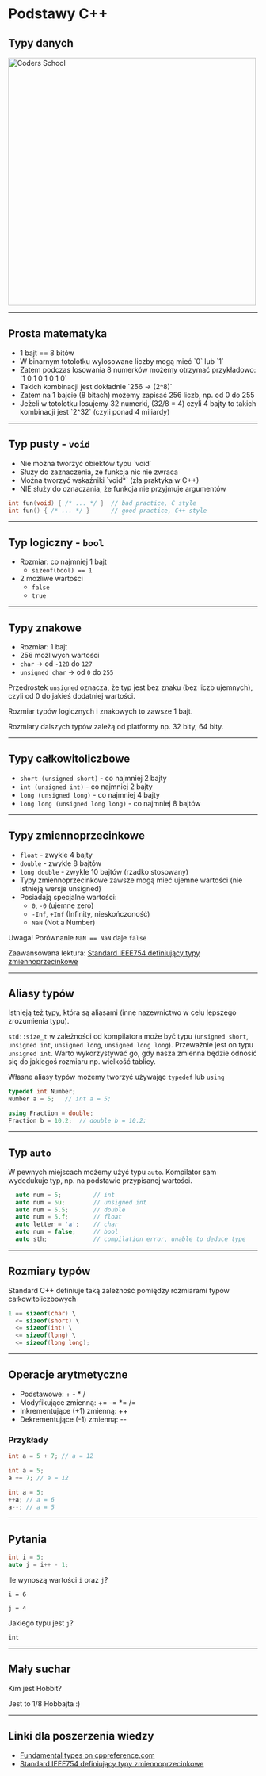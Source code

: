 <!-- .slide: data-background="#111111" -->

# Podstawy C++

## Typy danych

<a href="https://coders.school">
    <img width="500px" data-src="../img/coders_school_logo.png" alt="Coders School" class="plain">
</a>

___

## Prosta matematyka

* <!-- .element: class="fragment fade-in" --> 1 bajt == 8 bitów
* <!-- .element: class="fragment fade-in" --> W binarnym totolotku wylosowane liczby mogą mieć `0` lub `1`
* <!-- .element: class="fragment fade-in" --> Zatem podczas losowania 8 numerków możemy otrzymać przykładowo: `1 0 1 0 1 0 1 0`
* <!-- .element: class="fragment fade-in" --> Takich kombinacji jest dokładnie `256 -> (2^8)`
* <!-- .element: class="fragment fade-in" --> Zatem na 1 bajcie (8 bitach) możemy zapisać 256 liczb, np. od 0 do 255
* <!-- .element: class="fragment fade-in" --> Jeżeli w totolotku losujemy 32 numerki, (32/8 = 4) czyli 4 bajty to takich kombinacji jest `2^32` (czyli ponad 4 miliardy)

___

## Typ pusty - `void`

* <!-- .element: class="fragment fade-in" --> Nie można tworzyć obiektów typu `void`
* <!-- .element: class="fragment fade-in" --> Służy do zaznaczenia, że funkcja nic nie zwraca
* <!-- .element: class="fragment fade-in" --> Można tworzyć wskaźniki `void*` (zła praktyka w C++)
* <!-- .element: class="fragment fade-in" --> NIE służy do oznaczania, że funkcja nie przyjmuje argumentów

```cpp
int fun(void) { /* ... */ }  // bad practice, C style
int fun() { /* ... */ }      // good practice, C++ style
```
<!-- .element: class="fragment fade-in" -->

___

## Typ logiczny - `bool`

* Rozmiar: co najmniej 1 bajt
  * `sizeof(bool) == 1`
* 2 możliwe wartości
  * `false`
  * `true`

___

## Typy znakowe

* Rozmiar: 1 bajt
* 256 możliwych wartości
* `char` -> od `-128` do `127`
* `unsigned char` -> od `0` do `255`

Przedrostek `unsigned` oznacza, że typ jest bez znaku (bez liczb ujemnych), czyli od 0 do jakieś dodatniej wartości.
<!-- .element: class="fragment fade-in" -->

Rozmiar typów logicznych i znakowych to zawsze 1 bajt.
<!-- .element: class="fragment fade-in" -->

Rozmiary dalszych typów zależą od platformy np. 32 bity, 64 bity.
<!-- .element: class="fragment fade-in" -->

___

## Typy całkowitoliczbowe

* `short (unsigned short)` - co najmniej 2 bajty
* `int (unsigned int)` - co najmniej 2 bajty
* `long (unsigned long)` - co najmniej 4 bajty
* `long long (unsigned long long)` - co najmniej 8 bajtów

___

## Typy zmiennoprzecinkowe

* `float` - zwykle 4 bajty
* `double` - zwykle 8 bajtów
* `long double` - zwykle 10 bajtów (rzadko stosowany)
* Typy zmiennoprzecinkowe zawsze mogą mieć ujemne wartości (nie istnieją wersje unsigned) <!-- .element: class="fragment fade-in" -->
* Posiadają specjalne wartości: <!-- .element: class="fragment fade-in" -->
  * `0`, `-0` (ujemne zero)
  * `-Inf`, `+Inf` (Infinity, nieskończoność)
  * `NaN` (Not a Number)

Uwaga! Porównanie `NaN == NaN` daje `false` <!-- .element: class="fragment highlight-red" -->
<!-- .element: class="fragment fade-in" -->

Zaawansowana lektura: [Standard IEEE754 definiujący typy zmiennoprzecinkowe](https://en.wikipedia.org/wiki/IEEE_754)
<!-- .element: class="fragment fade-in" -->

___

## Aliasy typów

Istnieją też typy, która są aliasami (inne nazewnictwo w celu lepszego zrozumienia typu).

`std::size_t` w zależności od kompilatora może być typu (`unsigned short`, `unsigned int`, `unsigned long`, `unsigned long long`). Przeważnie jest on typu `unsigned int`. Warto wykorzystywać go, gdy nasza zmienna będzie odnosić się do jakiegoś rozmiaru np. wielkość tablicy.
<!-- .element: class="fragment fade-in" -->

Własne aliasy typów możemy tworzyć używając `typedef` lub `using`
<!-- .element: class="fragment fade-in" -->

```cpp
typedef int Number;
Number a = 5;   // int a = 5;

using Fraction = double;
Fraction b = 10.2;  // double b = 10.2;
```
<!-- .element: class="fragment fade-in" -->

___

## Typ `auto`

W pewnych miejscach możemy użyć typu `auto`. Kompilator sam wydedukuje typ, np. na podstawie przypisanej wartości.

```cpp
  auto num = 5;         // int
  auto num = 5u;        // unsigned int
  auto num = 5.5;       // double
  auto num = 5.f;       // float
  auto letter = 'a';    // char
  auto num = false;     // bool
  auto sth;             // compilation error, unable to deduce type
```

___

## Rozmiary typów

Standard C++ definiuje taką zależność pomiędzy rozmiarami typów całkowitoliczbowych

```cpp
1 == sizeof(char) \
  <= sizeof(short) \
  <= sizeof(int) \
  <= sizeof(long) \
  <= sizeof(long long);
```

___

## Operacje arytmetyczne

* Podstawowe: + - * / <!-- .element: class="fragment fade-in" -->
* Modyfikujące zmienną: += -= *= /= <!-- .element: class="fragment fade-in" -->
* Inkrementujące (+1) zmienną: ++ <!-- .element: class="fragment fade-in" -->
* Dekrementujące (-1) zmienną: -- <!-- .element: class="fragment fade-in" -->
  
### Przykłady <!-- .element: class="fragment fade-in" -->

```cpp
int a = 5 + 7; // a = 12
```
<!-- .element: class="fragment fade-in" -->

```cpp
int a = 5;
a += 7; // a = 12
```
<!-- .element: class="fragment fade-in" -->

```cpp
int a = 5;
++a; // a = 6
a--; // a = 5
```
<!-- .element: class="fragment fade-in" -->

___

## Pytania

```cpp
int i = 5;
auto j = i++ - 1;
```

<span class="fragment fade-in">Ile wynoszą wartości `i` oraz `j`?</span>

`i = 6` <!-- .element: class="fragment fade-in" -->

`j = 4` <!-- .element: class="fragment fade-in" -->

<span class="fragment fade-in">Jakiego typu jest `j`?</span>

`int` <!-- .element: class="fragment fade-in" -->

___

## Mały suchar

Kim jest Hobbit? <!-- .element: class="fragment fade-in" -->

Jest to 1/8 Hobbajta :) <!-- .element: class="fragment fade-in" -->

___

## Linki dla poszerzenia wiedzy

* [Fundamental types on cppreference.com](https://en.cppreference.com/w/cpp/language/types)
* [Standard IEEE754 definiujący typy zmiennoprzecinkowe](https://en.wikipedia.org/wiki/IEEE_754)

